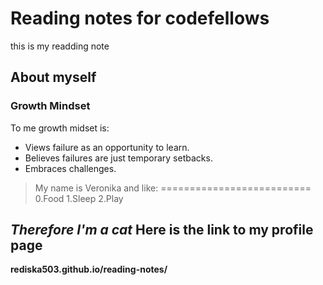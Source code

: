 # Reading notes for codefellows
this is my readding note
## About myself

### Growth Mindset
 To me growth midset is:
 - Views failure as an opportunity to learn.
 - Believes failures are just temporary setbacks.
 - Embraces challenges.


> My name is Veronika and like:
==========================
> 0.Food
> 1.Sleep
> 2.Play


***Therefore I'm a cat***
Here is the link to my profile page 
------------------

**rediska503.github.io/reading-notes/**






